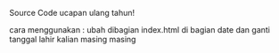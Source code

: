 Source Code ucapan ulang tahun!

cara menggunakan : 
ubah dibagian index.html di bagian date dan ganti tanggal lahir kalian masing masing
